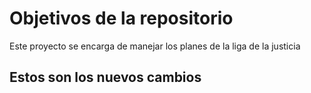 # Objetivos de la repositorio

Este proyecto se encarga de manejar los planes de la liga de la justicia


## Estos son los nuevos cambios

